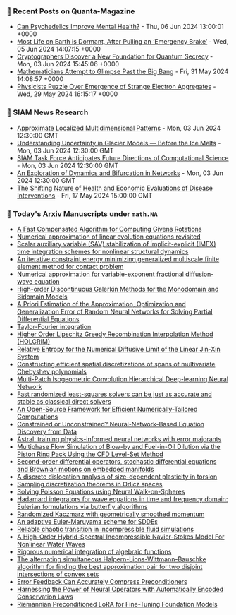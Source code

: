 ### 📝 Recent Posts on Quanta-Magazine
<!-- quanta starts -->
* <a href="https://www.quantamagazine.org/can-psychedelics-improve-mental-health-20240606/">Can Psychedelics Improve Mental Health?</a> - Thu, 06 Jun 2024 13:00:01 +0000
* <a href="https://www.quantamagazine.org/most-life-on-earth-is-dormant-after-pulling-an-emergency-brake-20240605/">Most Life on Earth is Dormant, After Pulling an ‘Emergency Brake’</a> - Wed, 05 Jun 2024 14:07:15 +0000
* <a href="https://www.quantamagazine.org/cryptographers-discover-a-new-foundation-for-quantum-secrecy-20240603/">Cryptographers Discover a New Foundation for Quantum Secrecy</a> - Mon, 03 Jun 2024 15:45:06 +0000
* <a href="https://www.quantamagazine.org/mathematicians-attempt-to-glimpse-past-the-big-bang-20240531/">Mathematicians Attempt to Glimpse Past the Big Bang</a> - Fri, 31 May 2024 14:08:57 +0000
* <a href="https://www.quantamagazine.org/physicists-puzzle-over-emergence-of-strange-electron-aggregates-20240529/">Physicists Puzzle Over Emergence of Strange Electron Aggregates</a> - Wed, 29 May 2024 16:15:17 +0000
<!-- quanta ends -->

### 📝 SIAM News Research
<!-- siam-news starts -->
* <a href="https://sinews.siam.org/Details-Page/approximate-localized-multidimensional-patterns">Approximate Localized Multidimensional Patterns</a> - Mon, 03 Jun 2024 12:30:00 GMT
* <a href="https://sinews.siam.org/Details-Page/understanding-uncertainty-in-glacier-models-before-the-ice-melts">Understanding Uncertainty in Glacier Models — Before the Ice Melts</a> - Mon, 03 Jun 2024 12:30:00 GMT
* <a href="https://sinews.siam.org/Details-Page/siam-task-force-anticipates-future-directions-of-computational-science">SIAM Task Force Anticipates Future Directions of Computational Science</a> - Mon, 03 Jun 2024 12:30:00 GMT
* <a href="https://sinews.siam.org/Details-Page/an-exploration-of-dynamics-and-bifurcation-in-networks">An Exploration of Dynamics and Bifurcation in Networks</a> - Mon, 03 Jun 2024 12:30:00 GMT
* <a href="https://sinews.siam.org/Details-Page/the-shifting-nature-of-health-and-economic-evaluations-of-disease-interventions">The Shifting Nature of Health and Economic Evaluations of Disease Interventions</a> - Fri, 17 May 2024 15:00:00 GMT
<!-- siam-news ends -->

### 📝 Today's Arxiv Manuscripts under ``math.NA``
<!-- arxiv-math-na starts -->
* <a href="https://arxiv.org/abs/2406.02750">A Fast Compensated Algorithm for Computing Givens Rotations</a>
* <a href="https://arxiv.org/abs/2406.02796">Numerical approximation of linear evolution equations revisited</a>
* <a href="https://arxiv.org/abs/2406.02839">Scalar auxiliary variable (SAV) stabilization of implicit-explicit (IMEX) time integration schemes for nonlinear structural dynamics</a>
* <a href="https://arxiv.org/abs/2406.02909">An iterative constraint energy minimizing generalized multiscale finite element method for contact problem</a>
* <a href="https://arxiv.org/abs/2406.02941">Numerical approximation for variable-exponent fractional diffusion-wave equation</a>
* <a href="https://arxiv.org/abs/2406.03045">High-order Discontinuous Galerkin Methods for the Monodomain and Bidomain Models</a>
* <a href="https://arxiv.org/abs/2406.03080">A Priori Estimation of the Approximation, Optimization and Generalization Error of Random Neural Networks for Solving Partial Differential Equations</a>
* <a href="https://arxiv.org/abs/2406.03124">Taylor-Fourier integration</a>
* <a href="https://arxiv.org/abs/2406.03232">Higher Order Lipschitz Greedy Recombination Interpolation Method (HOLGRIM)</a>
* <a href="https://arxiv.org/abs/2406.03268">Relative Entropy for the Numerical Diffusive Limit of the Linear Jin-Xin System</a>
* <a href="https://arxiv.org/abs/2406.03281">Constructing efficient spatial discretizations of spans of multivariate Chebyshev polynomials</a>
* <a href="https://arxiv.org/abs/2406.03307">Multi-Patch Isogeometric Convolution Hierarchical Deep-learning Neural Network</a>
* <a href="https://arxiv.org/abs/2406.03468">Fast randomized least-squares solvers can be just as accurate and stable as classical direct solvers</a>
* <a href="https://arxiv.org/abs/2406.02579">An Open-Source Framework for Efficient Numerically-Tailored Computations</a>
* <a href="https://arxiv.org/abs/2406.02581">Constrained or Unconstrained? Neural-Network-Based Equation Discovery from Data</a>
* <a href="https://arxiv.org/abs/2406.02645">Astral: training physics-informed neural networks with error majorants</a>
* <a href="https://arxiv.org/abs/2406.02702">Multiphase Flow Simulation of Blow-by and Fuel-in-Oil Dilution via the Piston Ring Pack Using the CFD Level-Set Method</a>
* <a href="https://arxiv.org/abs/2406.02879">Second-order differential operators, stochastic differential equations and Brownian motions on embedded manifolds</a>
* <a href="https://arxiv.org/abs/2406.03375">A discrete dislocation analysis of size-dependent plasticity in torsion</a>
* <a href="https://arxiv.org/abs/2406.03444">Sampling discretization theorems in Orlicz spaces</a>
* <a href="https://arxiv.org/abs/2406.03494">Solving Poisson Equations using Neural Walk-on-Spheres</a>
* <a href="https://arxiv.org/abs/2401.01423">Hadamard integrators for wave equations in time and frequency domain: Eulerian formulations via butterfly algorithms</a>
* <a href="https://arxiv.org/abs/2401.09415">Randomized Kaczmarz with geometrically smoothed momentum</a>
* <a href="https://arxiv.org/abs/2404.10244">An adaptive Euler-Maruyama scheme for SDDEs</a>
* <a href="https://arxiv.org/abs/2404.16798">Reliable chaotic transition in incompressible fluid simulations</a>
* <a href="https://arxiv.org/abs/2406.00991">A High-Order Hybrid-Spectral Incompressible Navier-Stokes Model For Nonlinear Water Waves</a>
* <a href="https://arxiv.org/abs/2208.12377">Rigorous numerical integration of algebraic functions</a>
* <a href="https://arxiv.org/abs/2304.09600">The alternating simultaneous Halpern-Lions-Wittmann-Bauschke algorithm for finding the best approximation pair for two disjoint intersections of convex sets</a>
* <a href="https://arxiv.org/abs/2306.06098">Error Feedback Can Accurately Compress Preconditioners</a>
* <a href="https://arxiv.org/abs/2312.11176">Harnessing the Power of Neural Operators with Automatically Encoded Conservation Laws</a>
* <a href="https://arxiv.org/abs/2402.02347">Riemannian Preconditioned LoRA for Fine-Tuning Foundation Models</a>
<!-- arxiv-math-na ends -->
